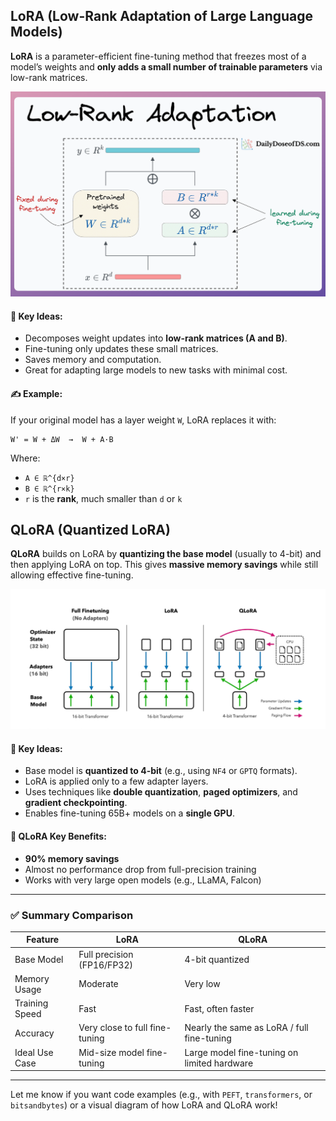## LoRA (Low-Rank Adaptation of Large Language Models)

**LoRA** is a parameter-efficient fine-tuning method that freezes most of a model’s weights and **only adds a small number of trainable parameters** via low-rank matrices.


![alt text](img/lora.png)

#### 🧠 Key Ideas:

* Decomposes weight updates into **low-rank matrices (A and B)**.
* Fine-tuning only updates these small matrices.
* Saves memory and computation.
* Great for adapting large models to new tasks with minimal cost.

#### ✍️ Example:

If your original model has a layer weight `W`, LoRA replaces it with:

```
W' = W + ΔW  →  W + A·B
```

Where:

* `A ∈ ℝ^{d×r}`
* `B ∈ ℝ^{r×k}`
* `r` is the **rank**, much smaller than `d` or `k`



## QLoRA (Quantized LoRA)


**QLoRA** builds on LoRA by **quantizing the base model** (usually to 4-bit) and then applying LoRA on top. This gives **massive memory savings** while still allowing effective fine-tuning.

![alt text](img/qlora.png)

#### 🔧 Key Ideas:

* Base model is **quantized to 4-bit** (e.g., using `NF4` or `GPTQ` formats).
* LoRA is applied only to a few adapter layers.
* Uses techniques like **double quantization**, **paged optimizers**, and **gradient checkpointing**.
* Enables fine-tuning 65B+ models on a **single GPU**.

#### 🧪 QLoRA Key Benefits:

* **90% memory savings**
* Almost no performance drop from full-precision training
* Works with very large open models (e.g., LLaMA, Falcon)

---

### ✅ Summary Comparison

| Feature        | LoRA                           | QLoRA                                       |
| -------------- | ------------------------------ | ------------------------------------------- |
| Base Model     | Full precision (FP16/FP32)     | 4-bit quantized                             |
| Memory Usage   | Moderate                       | Very low                                    |
| Training Speed | Fast                           | Fast, often faster                          |
| Accuracy       | Very close to full fine-tuning | Nearly the same as LoRA / full fine-tuning  |
| Ideal Use Case | Mid-size model fine-tuning     | Large model fine-tuning on limited hardware |

---

Let me know if you want code examples (e.g., with `PEFT`, `transformers`, or `bitsandbytes`) or a visual diagram of how LoRA and QLoRA work!

